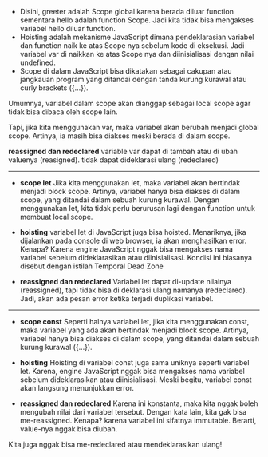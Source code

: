 - Disini, greeter adalah Scope global karena berada diluar function sementara hello adalah  function Scope. Jadi kita tidak bisa mengakses variabel hello diluar function.
- Hoisting adalah mekanisme JavaScript dimana pendeklarasian variabel dan function naik ke atas Scope nya sebelum kode di eksekusi. Jadi variabel var di naikkan ke atas Scope nya dan diinisialisasi dengan nilai undefined.
- Scope di dalam JavaScript bisa dikatakan 
sebagai cakupan atau jangkauan program 
yang ditandai dengan tanda kurung 
kurawal atau curly brackets ({...}). 

Umumnya, variabel dalam scope akan 
dianggap sebagai local scope agar tidak 
bisa dibaca oleh scope lain. 

Tapi, jika kita menggunakan var, maka
variabel akan berubah menjadi global 
scope. Artinya, ia masih bisa diakses meski berada di 
dalam scope.

 **reassigned dan redeclared** variable var dapat di tambah atau di ubah valuenya (reasigned). tidak dapat dideklarasi ulang (redeclared)

 ---
 
 - **scope let** Jika kita menggunakan let, maka variabel 
akan bertindak menjadi block scope. 
Artinya, variabel hanya bisa diakses di dalam 
scope, yang ditandai dalam sebuah kurung 
kurawal. Dengan menggunakan let, kita 
tidak perlu berurusan lagi dengan function 
untuk membuat local scope.

- **hoisting** variabel let di JavaScript 
juga bisa hoisted. Menariknya, jika 
dijalankan pada console di web browser, 
ia akan menghasilkan error. Kenapa? 
Karena engine JavaScript nggak bisa 
mengakses nama variabel sebelum 
dideklarasikan atau diinisialisasi. Kondisi 
ini biasanya disebut dengan istilah 
Temporal Dead Zone

- **reassigned dan redeclared** Variabel let dapat di-update nilainya 
(reassigned), tapi tidak bisa di deklarasi 
ulang namanya (redeclared). Jadi, akan 
ada pesan error ketika terjadi duplikasi 
variabel. 

---

- **scope const**  Seperti halnya variabel let, jika kita 
menggunakan const, maka variabel 
yang ada akan bertindak menjadi 
block scope. Artinya, variabel hanya 
bisa diakses di dalam scope, yang 
ditandai dalam sebuah kurung kurawal ({...}).

 - **hoisting** Hoisting di variabel const juga sama 
uniknya seperti variabel let. Karena, 
engine JavaScript nggak bisa 
mengakses nama variabel sebelum 
dideklarasikan atau diinisialisasi. 
Meski begitu, variabel const akan 
langsung menunjukkan error. 

- **reassigned dan redeclared** Karena ini konstanta, maka kita nggak 
boleh mengubah nilai dari variabel tersebut. 
Dengan kata lain, kita gak bisa 
me-reassigned. Kenapa? karena variabel 
ini sifatnya immutable. Berarti, value-nya
 nggak bisa diubah. 

Kita juga nggak bisa me-redeclared atau 
mendeklarasikan ulang!
